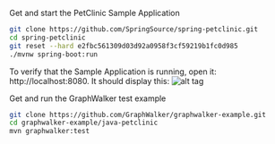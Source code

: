 Get and start the PetClinic Sample Application
```bash
git clone https://github.com/SpringSource/spring-petclinic.git
cd spring-petclinic
git reset --hard e2fbc561309d03d92a0958f3cf59219b1fc0d985
./mvnw spring-boot:run
```

To verify that the Sample Application is running, open it: http://localhost:8080. It should display this: 
![alt tag](http://graphwalker.github.io/images/spring-pet-clinic.png)

Get and run the GraphWalker test example
```bash
git clone https://github.com/GraphWalker/graphwalker-example.git
cd graphwalker-example/java-petclinic
mvn graphwalker:test
```
